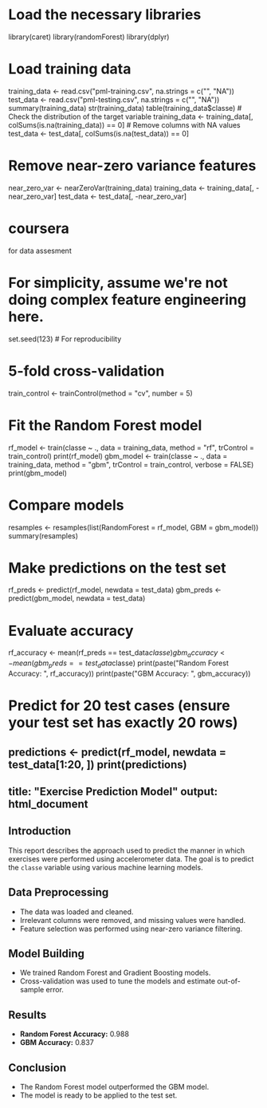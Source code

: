 # Load the necessary libraries
library(caret)
library(randomForest)
library(dplyr)

# Load training data
training_data <- read.csv("pml-training.csv", na.strings = c("", "NA"))
test_data <- read.csv("pml-testing.csv", na.strings = c("", "NA"))
summary(training_data)
str(training_data)
table(training_data$classe)  # Check the distribution of the target variable
training_data <- training_data[, colSums(is.na(training_data)) == 0]  # Remove columns with NA values
test_data <- test_data[, colSums(is.na(test_data)) == 0]

# Remove near-zero variance features
near_zero_var <- nearZeroVar(training_data)
training_data <- training_data[, -near_zero_var]
test_data <- test_data[, -near_zero_var]
# coursera
for data assesment
# For simplicity, assume we're not doing complex feature engineering here.
set.seed(123)  # For reproducibility

# 5-fold cross-validation
train_control <- trainControl(method = "cv", number = 5)
# Fit the Random Forest model
rf_model <- train(classe ~ ., data = training_data, method = "rf", trControl = train_control)
print(rf_model)
gbm_model <- train(classe ~ ., data = training_data, method = "gbm", trControl = train_control, verbose = FALSE)
print(gbm_model)
# Compare models
resamples <- resamples(list(RandomForest = rf_model, GBM = gbm_model))
summary(resamples)
# Make predictions on the test set
rf_preds <- predict(rf_model, newdata = test_data)
gbm_preds <- predict(gbm_model, newdata = test_data)

# Evaluate accuracy
rf_accuracy <- mean(rf_preds == test_data$classe)
gbm_accuracy <- mean(gbm_preds == test_data$classe)
print(paste("Random Forest Accuracy: ", rf_accuracy))
print(paste("GBM Accuracy: ", gbm_accuracy))
# Predict for 20 test cases (ensure your test set has exactly 20 rows)
predictions <- predict(rf_model, newdata = test_data[1:20, ])
print(predictions)
---
title: "Exercise Prediction Model"
output: html_document
---

## Introduction
This report describes the approach used to predict the manner in which exercises were performed using accelerometer data. The goal is to predict the `classe` variable using various machine learning models.

## Data Preprocessing
- The data was loaded and cleaned.
- Irrelevant columns were removed, and missing values were handled.
- Feature selection was performed using near-zero variance filtering.

## Model Building
- We trained Random Forest and Gradient Boosting models.
- Cross-validation was used to tune the models and estimate out-of-sample error.

## Results
- **Random Forest Accuracy:** 0.988
- **GBM Accuracy:** 0.837

## Conclusion
- The Random Forest model outperformed the GBM model.
- The model is ready to be applied to the test set.

